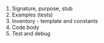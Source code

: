 1. Signature, purpose, stub
2. Examples (tests)
3. Inventory - template and constants
4. Code body
5. Test and debug